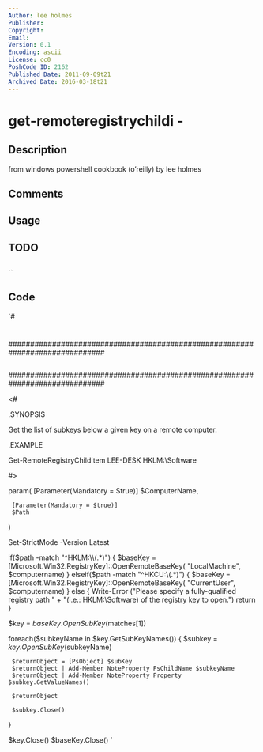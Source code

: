 ```yaml
---
Author: lee holmes
Publisher: 
Copyright: 
Email: 
Version: 0.1
Encoding: ascii
License: cc0
PoshCode ID: 2162
Published Date: 2011-09-09t21
Archived Date: 2016-03-18t21
---
```


# get-remoteregistrychildi - 

## Description

from windows powershell cookbook (o’reilly) by lee holmes

## Comments



## Usage



## TODO



## 

``

## Code

`#
 #
 ##############################################################################
 ##
 ##
 ##
 ##############################################################################
 
 <#
 
 .SYNOPSIS
 
 Get the list of subkeys below a given key on a remote computer.
 
 .EXAMPLE
 
 Get-RemoteRegistryChildItem LEE-DESK HKLM:\Software
 
 #>
 
 param(
     [Parameter(Mandatory = $true)]
     $ComputerName,
 
     [Parameter(Mandatory = $true)]
     $Path
 )
 
 Set-StrictMode -Version Latest
 
 if($path -match "^HKLM:\\(.*)")
 {
     $baseKey = [Microsoft.Win32.RegistryKey]::OpenRemoteBaseKey(
         "LocalMachine", $computername)
 }
 elseif($path -match "^HKCU:\\(.*)")
 {
     $baseKey = [Microsoft.Win32.RegistryKey]::OpenRemoteBaseKey(
         "CurrentUser", $computername)
 }
 else
 {
     Write-Error ("Please specify a fully-qualified registry path " +
         "(i.e.: HKLM:\Software) of the registry key to open.")
     return
 }
 
 $key = $baseKey.OpenSubKey($matches[1])
 
 foreach($subkeyName in $key.GetSubKeyNames())
 {
     $subkey = $key.OpenSubKey($subkeyName)
 
     $returnObject = [PsObject] $subKey
     $returnObject | Add-Member NoteProperty PsChildName $subkeyName
     $returnObject | Add-Member NoteProperty Property $subkey.GetValueNames()
 
     $returnObject
 
     $subkey.Close()
 }
 
 $key.Close()
 $baseKey.Close()
`

